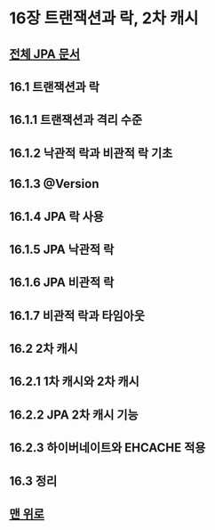 # 16장 트랜잭션과 락, 2차 캐시
## [전체 JPA 문서](index.md)

## 16.1 트랜잭션과 락 
## 16.1.1 트랜잭션과 격리 수준 
## 16.1.2 낙관적 락과 비관적 락 기초 
## 16.1.3 @Version 
## 16.1.4 JPA 락 사용 
## 16.1.5 JPA 낙관적 락 
## 16.1.6 JPA 비관적 락 
## 16.1.7 비관적 락과 타임아웃 
## 16.2 2차 캐시 
## 16.2.1 1차 캐시와 2차 캐시 
## 16.2.2 JPA 2차 캐시 기능 
## 16.2.3 하이버네이트와 EHCACHE 적용 
## 16.3 정리

## [맨 위로](#)